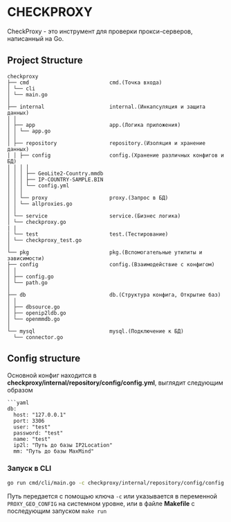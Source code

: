 # CHECKPROXY

CheckProxy - это инструмент для проверки прокси-серверов, написанный на Go.

## Project Structure
```
checkproxy
├── cmd                          cmd.(Точка входа)
│ └── cli
│ └── main.go
│
├── internal                     internal.(Инкапсуляция и защита данных)
│ │
│ ├── app                        app.(Логика приложения)
│ │ └── app.go
│ │
│ ├── repository                 repository.(Изоляция и хранение данных)
│ │ ├── config                   config.(Хранение различных конфигов и БД)
│ │ │ │
│ │ │ ├── GeoLite2-Country.mmdb
│ │ │ ├── IP-COUNTRY-SAMPLE.BIN 
│ │ │ └── config.yml
│ │ │
│ │ └── proxy                    proxy.(Запрос в БД)
│ │ └── allproxies.go
│ │
│ └── service                    service.(Бизнес логика)
│ └── checkproxy.go
| |
│ └── test                       test.(Тестирование)
│ └── checkproxy_test.go
│
└── pkg                          pkg.(Вспомогательные утилиты и зависимости)
├── config                       config.(Взаимодействие с конфигом)
│ │
│ ├── config.go
│ └── path.go
│
├── db                           db.(Структура конфига, Открытие баз)
│ │
│ ├── dbsource.go
│ ├── openip2ldb.go
│ └── openmmdb.go
│
└── mysql                        mysql.(Подключение к БД)
  └── connector.go
```
## Config structure
Основной конфиг находится в **checkproxy/internal/repository/config/config.yml**, выглядит следующим образом
```
```yaml
db:
  host: "127.0.0.1"
  port: 3306
  user: "test"
  password: "test"
  name: "test"
  ip2l: "Путь до базы IP2Location"
  mm: "Путь до базы MaxMind"
  ```
### Запуск в CLI
```sh
go run cmd/cli/main.go -c checkproxy/internal/repository/config/config.yml
```
Путь передается с помощью ключа ```-c``` или указывается в переменной ```PROXY_GEO_CONFIG``` на системном уровне, или в файле **Makefile** с последующим запуском ```make run```
